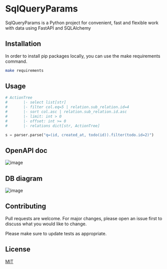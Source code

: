# SqlQueryParams

SqlQueryParams is a Python project for convenient, fast and flexible work with data using FastAPI and SQLAlchemy

## Installation

In order to install pip packages locally, you can use the make requirements command.

```bash
make requirements
```

## Usage

```python
# ActionTree
#       |- select list[str]
#       |- filter col.eq=5 | relation.sub_relation.id=4
#       |- sort col.asc | relation.sub_relation.id.asc
#       |- limit: int > 0
#       |- offset: int >= 0
#       |- relations dict[str, ActionTree]

s = parser.parse("q=(id, created_at, todo(id)).filter(todo.id=2)")
```

## OpenAPI doc

![image](https://github.com/kkommatt/sql_query_params/assets/100029063/4d3fec41-f1b1-47ce-a502-2f4324dcef29)

## DB diagram

![image](https://github.com/kkommatt/sql_query_params/assets/100029063/0a84d3d5-75f8-4d1a-a68e-43668177ba3e)


## Contributing

Pull requests are welcome. For major changes, please open an issue first
to discuss what you would like to change.

Please make sure to update tests as appropriate.

## License

[MIT](https://choosealicense.com/licenses/mit/)
